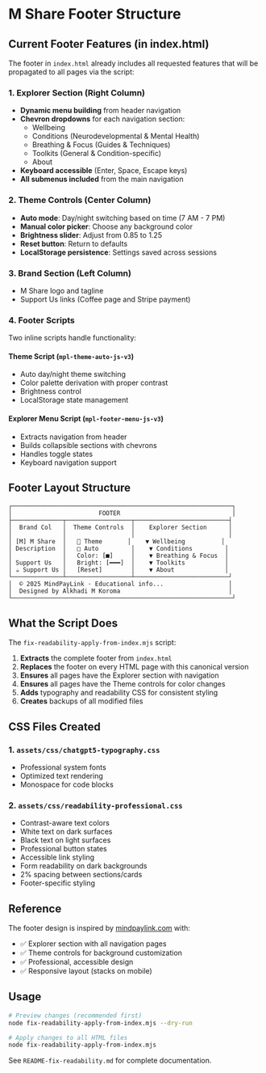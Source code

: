 # M Share Footer Structure

## Current Footer Features (in index.html)

The footer in `index.html` already includes all requested features that will be propagated to all pages via the script:

### 1. Explorer Section (Right Column)
- **Dynamic menu building** from header navigation
- **Chevron dropdowns** for each navigation section:
  - Wellbeing
  - Conditions (Neurodevelopmental & Mental Health)
  - Breathing & Focus (Guides & Techniques)
  - Toolkits (General & Condition-specific)
  - About
- **Keyboard accessible** (Enter, Space, Escape keys)
- **All submenus included** from the main navigation

### 2. Theme Controls (Center Column)
- **Auto mode**: Day/night switching based on time (7 AM - 7 PM)
- **Manual color picker**: Choose any background color
- **Brightness slider**: Adjust from 0.85 to 1.25
- **Reset button**: Return to defaults
- **LocalStorage persistence**: Settings saved across sessions

### 3. Brand Section (Left Column)
- M Share logo and tagline
- Support Us links (Coffee page and Stripe payment)

### 4. Footer Scripts
Two inline scripts handle functionality:

#### Theme Script (`mpl-theme-auto-js-v3`)
- Auto day/night theme switching
- Color palette derivation with proper contrast
- Brightness control
- LocalStorage state management

#### Explorer Menu Script (`mpl-footer-menu-js-v3`)
- Extracts navigation from header
- Builds collapsible sections with chevrons
- Handles toggle states
- Keyboard navigation support

## Footer Layout Structure

```
┌─────────────────────────────────────────────────────────────┐
│                        FOOTER                               │
├──────────────┬──────────────────┬──────────────────────────┤
│  Brand Col   │  Theme Controls  │    Explorer Section      │
│              │                  │                          │
│ [M] M Share  │   🎨 Theme       │    ▼ Wellbeing          │
│ Description  │   □ Auto         │    ▼ Conditions         │
│              │   Color: [■]     │    ▼ Breathing & Focus  │
│ Support Us   │   Bright: [━━━]  │    ▼ Toolkits           │
│ ☕ Support Us │   [Reset]        │    ▼ About              │
└──────────────┴──────────────────┴──────────────────────────┘
│  © 2025 MindPayLink · Educational info...                  │
│  Designed by Alkhadi M Koroma                              │
└─────────────────────────────────────────────────────────────┘
```

## What the Script Does

The `fix-readability-apply-from-index.mjs` script:

1. **Extracts** the complete footer from `index.html`
2. **Replaces** the footer on every HTML page with this canonical version
3. **Ensures** all pages have the Explorer section with navigation
4. **Ensures** all pages have the Theme controls for color changes
5. **Adds** typography and readability CSS for consistent styling
6. **Creates** backups of all modified files

## CSS Files Created

### 1. `assets/css/chatgpt5-typography.css`
- Professional system fonts
- Optimized text rendering
- Monospace for code blocks

### 2. `assets/css/readability-professional.css`
- Contrast-aware text colors
- White text on dark surfaces
- Black text on light surfaces
- Professional button states
- Accessible link styling
- Form readability on dark backgrounds
- 2% spacing between sections/cards
- Footer-specific styling

## Reference

The footer design is inspired by [mindpaylink.com](https://mindpaylink.com) with:
- ✅ Explorer section with all navigation pages
- ✅ Theme controls for background customization
- ✅ Professional, accessible design
- ✅ Responsive layout (stacks on mobile)

## Usage

```bash
# Preview changes (recommended first)
node fix-readability-apply-from-index.mjs --dry-run

# Apply changes to all HTML files
node fix-readability-apply-from-index.mjs
```

See `README-fix-readability.md` for complete documentation.
